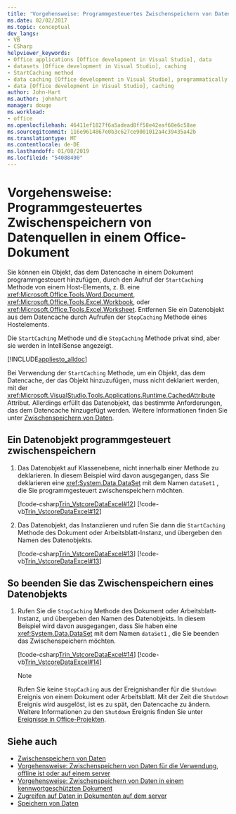 ```yaml
---
title: 'Vorgehensweise: Programmgesteuertes Zwischenspeichern von Datenquellen in einem Office-Dokument'
ms.date: 02/02/2017
ms.topic: conceptual
dev_langs:
- VB
- CSharp
helpviewer_keywords:
- Office applications [Office development in Visual Studio], data
- datasets [Office development in Visual Studio], caching
- StartCaching method
- data caching [Office development in Visual Studio], programmatically
- data [Office development in Visual Studio], caching
author: John-Hart
ms.author: johnhart
manager: douge
ms.workload:
- office
ms.openlocfilehash: 46411ef1827f6a5adead8ff58e42eaf68e6c58ae
ms.sourcegitcommit: 116e9614867e0b3c627ce9001012a4c39435a42b
ms.translationtype: MT
ms.contentlocale: de-DE
ms.lasthandoff: 01/08/2019
ms.locfileid: "54088490"
---
```

# <a name="how-to-programmatically-cache-a-data-source-in-an-office-document"></a>Vorgehensweise: Programmgesteuertes Zwischenspeichern von Datenquellen in einem Office-Dokument
  Sie können ein Objekt, das dem Datencache in einem Dokument programmgesteuert hinzufügen, durch den Aufruf der `StartCaching` Methode von einem Host-Elements, z. B. eine <xref:Microsoft.Office.Tools.Word.Document>, <xref:Microsoft.Office.Tools.Excel.Workbook>, oder <xref:Microsoft.Office.Tools.Excel.Worksheet>. Entfernen Sie ein Datenobjekt aus dem Datencache durch Aufrufen der `StopCaching` Methode eines Hostelements.

 Die `StartCaching` Methode und die `StopCaching` Methode privat sind, aber sie werden in IntelliSense angezeigt.

 [!INCLUDE[appliesto_alldoc](../vsto/includes/appliesto-alldoc-md.md)]

 Bei Verwendung der `StartCaching` Methode, um ein Objekt, das dem Datencache, der das Objekt hinzuzufügen, muss nicht deklariert werden, mit der <xref:Microsoft.VisualStudio.Tools.Applications.Runtime.CachedAttribute> Attribut. Allerdings erfüllt das Datenobjekt, das bestimmte Anforderungen, das dem Datencache hinzugefügt werden. Weitere Informationen finden Sie unter [Zwischenspeichern von Daten](../vsto/caching-data.md).

## <a name="to-programmatically-cache-a-data-object"></a>Ein Datenobjekt programmgesteuert zwischenspeichern

1.  Das Datenobjekt auf Klassenebene, nicht innerhalb einer Methode zu deklarieren. In diesem Beispiel wird davon ausgegangen, dass Sie deklarieren eine <xref:System.Data.DataSet> mit dem Namen `dataSet1` , die Sie programmgesteuert zwischenspeichern möchten.

     [!code-csharp[Trin_VstcoreDataExcel#12](../vsto/codesnippet/CSharp/Trin_VstcoreDataExcelCS/Sheet1.cs#12)]
     [!code-vb[Trin_VstcoreDataExcel#12](../vsto/codesnippet/VisualBasic/Trin_VstcoreDataExcelVB/Sheet1.vb#12)]

2.  Das Datenobjekt, das Instanziieren und rufen Sie dann die `StartCaching` Methode des Dokument oder Arbeitsblatt-Instanz, und übergeben den Namen des Datenobjekts.

     [!code-csharp[Trin_VstcoreDataExcel#13](../vsto/codesnippet/CSharp/Trin_VstcoreDataExcelCS/Sheet1.cs#13)]
     [!code-vb[Trin_VstcoreDataExcel#13](../vsto/codesnippet/VisualBasic/Trin_VstcoreDataExcelVB/Sheet1.vb#13)]

## <a name="to-stop-caching-a-data-object"></a>So beenden Sie das Zwischenspeichern eines Datenobjekts

1.  Rufen Sie die `StopCaching` Methode des Dokument oder Arbeitsblatt-Instanz, und übergeben den Namen des Datenobjekts. In diesem Beispiel wird davon ausgegangen, dass Sie haben eine <xref:System.Data.DataSet> mit dem Namen `dataSet1` , die Sie beenden das Zwischenspeichern möchten.

     [!code-csharp[Trin_VstcoreDataExcel#14](../vsto/codesnippet/CSharp/Trin_VstcoreDataExcelCS/Sheet1.cs#14)]
     [!code-vb[Trin_VstcoreDataExcel#14](../vsto/codesnippet/VisualBasic/Trin_VstcoreDataExcelVB/Sheet1.vb#14)]

    > [!NOTE]
    >  Rufen Sie keine `StopCaching` aus der Ereignishandler für die `Shutdown` Ereignis von einem Dokument oder Arbeitsblatt. Mit der Zeit die `Shutdown` Ereignis wird ausgelöst, ist es zu spät, den Datencache zu ändern. Weitere Informationen zu den `Shutdown` Ereignis finden Sie unter [Ereignisse in Office-Projekten](../vsto/events-in-office-projects.md).

## <a name="see-also"></a>Siehe auch

- [Zwischenspeichern von Daten](../vsto/caching-data.md)
- [Vorgehensweise: Zwischenspeichern von Daten für die Verwendung, offline ist oder auf einem server](../vsto/how-to-cache-data-for-use-offline-or-on-a-server.md)
- [Vorgehensweise: Zwischenspeichern von Daten in einem kennwortgeschützten Dokument](../vsto/how-to-cache-data-in-a-password-protected-document.md)
- [Zugreifen auf Daten in Dokumenten auf dem server](../vsto/accessing-data-in-documents-on-the-server.md)
- [Speichern von Daten](../data-tools/saving-data.md)

